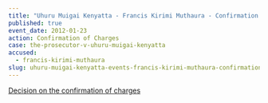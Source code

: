 ```yaml
---
title: "Uhuru Muigai Kenyatta - Francis Kirimi Muthaura - Confirmation of Charges"
published: true
event_date: 2012-01-23
action: Confirmation of Charges
case: the-prosecutor-v-uhuru-muigai-kenyatta
accused:
  - francis-kirimi-muthaura
slug: uhuru-muigai-kenyatta-events-francis-kirimi-muthaura-confirmation-of charges
---
```


[Decision on the confirmation of charges](https://www.icc-cpi.int/iccdocs/doc/doc1314543.pdf)

